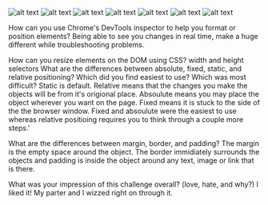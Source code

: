 ![alt text](# "Exercise1")
![alt text](# "Exercise2")
![alt text](# "Exercise3")
![alt text](# "Exercise4")
![alt text](# "Exercise5")
![alt text](# "Exercise6")
![alt text](# "Exercise7")


How can you use Chrome's DevTools inspector to help you format or position elements?
Being able to see you changes in real time, make a huge different while troubleshooting problems.

How can you resize elements on the DOM using CSS?
width and height selectors
What are the differences between absolute, fixed, static, and relative positioning? Which did you find easiest to use? Which was most difficult?
Static is default. Relative means that the changes you make the objects will be from it's origional place. Absoulute means you may place the object wherever you want on the page. Fixed means it is stuck to the side of the the browser window. Fixed and absoulute were the easiest to use whereas relative positioing requires you to think through a couple more steps.'

What are the differences between margin, border, and padding?
The margin is the empty space around the object. The border immidiately surrounds the objects and padding is inside the object around any text, image or link that is there.

What was your impression of this challenge overall? (love, hate, and why?)
I liked it! My parter and I wizzed right on through it.